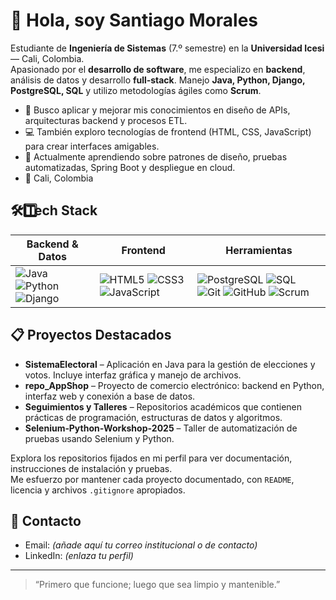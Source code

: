 # 👋 Hola, soy Santiago Morales

Estudiante de **Ingeniería de Sistemas** (7.º semestre) en la **Universidad Icesi** — Cali, Colombia.  
Apasionado por el **desarrollo de software**, me especializo en **backend**, análisis de datos y desarrollo **full‑stack**. Manejo **Java, Python, Django, PostgreSQL, SQL** y utilizo metodologías ágiles como **Scrum**.

- 🌟 Busco aplicar y mejorar mis conocimientos en diseño de APIs, arquitecturas backend y procesos ETL.
- 💻 También exploro tecnologías de frontend (HTML, CSS, JavaScript) para crear interfaces amigables.
- 🌱 Actualmente aprendiendo sobre patrones de diseño, pruebas automatizadas, Spring Boot y despliegue en cloud.
- 📍 Cali, Colombia

## 🛠⃣ Tech Stack

| Backend & Datos | Frontend | Herramientas |
| --- | --- | --- |
| ![Java](https://img.shields.io/badge/Java-007396?style=for-the-badge&logo=java&logoColor=white) ![Python](https://img.shields.io/badge/Python-3776AB?style=for-the-badge&logo=python&logoColor=white) ![Django](https://img.shields.io/badge/Django-092E20?style=for-the-badge&logo=django&logoColor=white) | ![HTML5](https://img.shields.io/badge/HTML5-E34F26?style=for-the-badge&logo=html5&logoColor=white) ![CSS3](https://img.shields.io/badge/CSS3-1572B6?style=for-the-badge&logo=css3&logoColor=white) ![JavaScript](https://img.shields.io/badge/JavaScript-F7DF1E?style=for-the-badge&logo=javascript&logoColor=black) | ![PostgreSQL](https://img.shields.io/badge/PostgreSQL-4169E1?style=for-the-badge&logo=postgresql&logoColor=white) ![SQL](https://img.shields.io/badge/SQL-4479A1?style=for-the-badge&logo=amazon-dynamodb&logoColor=white) ![Git](https://img.shields.io/badge/Git-F05032?style=for-the-badge&logo=git&logoColor=white) ![GitHub](https://img.shields.io/badge/GitHub-181717?style=for-the-badge&logo=github&logoColor=white) ![Scrum](https://img.shields.io/badge/Scrum-6DB33F?style=for-the-badge&logo=agile&logoColor=white) |

## 📋 Proyectos Destacados

- **SistemaElectoral** – Aplicación en Java para la gestión de elecciones y votos. Incluye interfaz gráfica y manejo de archivos.
- **repo_AppShop** – Proyecto de comercio electrónico: backend en Python, interfaz web y conexión a base de datos.
- **Seguimientos y Talleres** – Repositorios académicos que contienen prácticas de programación, estructuras de datos y algoritmos.
- **Selenium‑Python‑Workshop‑2025** – Taller de automatización de pruebas usando Selenium y Python.

Explora los repositorios fijados en mi perfil para ver documentación, instrucciones de instalación y pruebas.  
Me esfuerzo por mantener cada proyecto documentado, con `README`, licencia y archivos `.gitignore` apropiados.

## 📩 Contacto

- Email: _(añade aquí tu correo institucional o de contacto)_
- LinkedIn: _(enlaza tu perfil)_

---

> “Primero que funcione; luego que sea limpio y mantenible.”
